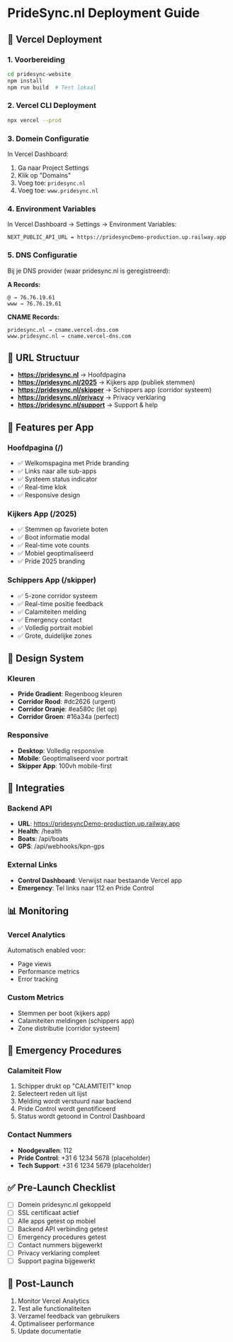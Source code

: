 # PrideSync.nl Deployment Guide

## 🚀 Vercel Deployment

### 1. Voorbereiding
```bash
cd pridesync-website
npm install
npm run build  # Test lokaal
```

### 2. Vercel CLI Deployment
```bash
npx vercel --prod
```

### 3. Domein Configuratie
In Vercel Dashboard:
1. Ga naar Project Settings
2. Klik op "Domains"
3. Voeg toe: `pridesync.nl`
4. Voeg toe: `www.pridesync.nl`

### 4. Environment Variables
In Vercel Dashboard → Settings → Environment Variables:
```
NEXT_PUBLIC_API_URL = https://pridesyncDemo-production.up.railway.app
```

### 5. DNS Configuratie
Bij je DNS provider (waar pridesync.nl is geregistreerd):

**A Records:**
```
@ → 76.76.19.61
www → 76.76.19.61
```

**CNAME Records:**
```
pridesync.nl → cname.vercel-dns.com
www.pridesync.nl → cname.vercel-dns.com
```

## 📱 URL Structuur

- **https://pridesync.nl** → Hoofdpagina
- **https://pridesync.nl/2025** → Kijkers app (publiek stemmen)
- **https://pridesync.nl/skipper** → Schippers app (corridor systeem)
- **https://pridesync.nl/privacy** → Privacy verklaring
- **https://pridesync.nl/support** → Support & help

## 🔧 Features per App

### Hoofdpagina (/)
- ✅ Welkomspagina met Pride branding
- ✅ Links naar alle sub-apps
- ✅ Systeem status indicator
- ✅ Real-time klok
- ✅ Responsive design

### Kijkers App (/2025)
- ✅ Stemmen op favoriete boten
- ✅ Boot informatie modal
- ✅ Real-time vote counts
- ✅ Mobiel geoptimaliseerd
- ✅ Pride 2025 branding

### Schippers App (/skipper)
- ✅ 5-zone corridor systeem
- ✅ Real-time positie feedback
- ✅ Calamiteiten melding
- ✅ Emergency contact
- ✅ Volledig portrait mobiel
- ✅ Grote, duidelijke zones

## 🎨 Design System

### Kleuren
- **Pride Gradient**: Regenboog kleuren
- **Corridor Rood**: #dc2626 (urgent)
- **Corridor Oranje**: #ea580c (let op)
- **Corridor Groen**: #16a34a (perfect)

### Responsive
- **Desktop**: Volledig responsive
- **Mobile**: Geoptimaliseerd voor portrait
- **Skipper App**: 100vh mobile-first

## 🔗 Integraties

### Backend API
- **URL**: https://pridesyncDemo-production.up.railway.app
- **Health**: /health
- **Boats**: /api/boats
- **GPS**: /api/webhooks/kpn-gps

### External Links
- **Control Dashboard**: Verwijst naar bestaande Vercel app
- **Emergency**: Tel links naar 112 en Pride Control

## 📊 Monitoring

### Vercel Analytics
Automatisch enabled voor:
- Page views
- Performance metrics
- Error tracking

### Custom Metrics
- Stemmen per boot (kijkers app)
- Calamiteiten meldingen (schippers app)
- Zone distributie (corridor systeem)

## 🚨 Emergency Procedures

### Calamiteit Flow
1. Schipper drukt op "CALAMITEIT" knop
2. Selecteert reden uit lijst
3. Melding wordt verstuurd naar backend
4. Pride Control wordt genotificeerd
5. Status wordt getoond in Control Dashboard

### Contact Nummers
- **Noodgevallen**: 112
- **Pride Control**: +31 6 1234 5678 (placeholder)
- **Tech Support**: +31 6 1234 5679 (placeholder)

## ✅ Pre-Launch Checklist

- [ ] Domein pridesync.nl gekoppeld
- [ ] SSL certificaat actief
- [ ] Alle apps getest op mobiel
- [ ] Backend API verbinding getest
- [ ] Emergency procedures getest
- [ ] Contact nummers bijgewerkt
- [ ] Privacy verklaring compleet
- [ ] Support pagina bijgewerkt

## 🎯 Post-Launch

1. Monitor Vercel Analytics
2. Test alle functionaliteiten
3. Verzamel feedback van gebruikers
4. Optimaliseer performance
5. Update documentatie
